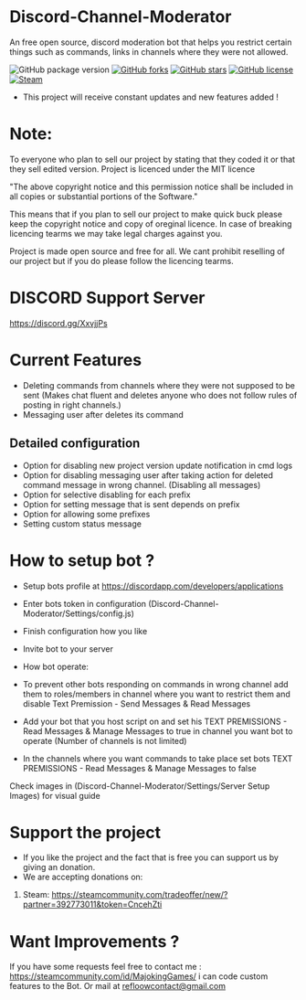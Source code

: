 # Discord-Channel-Moderator
An free open source, discord moderation bot that helps you restrict certain things such as commands, links in channels where they were not allowed.

![GitHub package version](https://img.shields.io/github/package-json/v/Refloow/Discord-Channel-Moderator.svg)
[![GitHub forks](https://img.shields.io/github/forks/Refloow/Discord-Channel-Moderator.svg?style=plastic)](https://github.com/Refloow/Discord-Channel-Moderator/network)
[![GitHub stars](https://img.shields.io/github/stars/Refloow/Discord-Channel-Moderator.svg?style=plastic)](https://github.com/Refloow/Discord-Channel-Moderator/stargazers)
[![GitHub license](https://img.shields.io/badge/license-MIT-blue.svg?style=plastic)](https://raw.githubusercontent.com/Refloow/Discord-Channel-Moderator/master/LICENSE)
[![Steam](https://img.shields.io/badge/steam-donate-yellow.svg)](https://steamcommunity.com/tradeoffer/new/?partner=392773011&token=CncehZti)


- This project will receive constant updates and new features added !

# Note:
To everyone who plan to sell our project by stating that they coded it or that they sell edited version. Project is licenced under the MIT licence

"The above copyright notice and this permission notice shall be included in all
copies or substantial portions of the Software."

This means that if you plan to sell our project to make quick buck please keep the copyright notice and copy of oreginal licence. In case of breaking licencing tearms we may take legal charges against you.

Project is made open source and free for all. We cant prohibit reselling of our project but if you do please follow the licencing tearms.

# DISCORD Support Server

https://discord.gg/XxvjjPs

# Current Features

- Deleting commands from channels where they were not supposed to be sent (Makes chat fluent and deletes anyone who does not follow rules of posting in right channels.)
- Messaging user after deletes its command

## Detailed configuration

- Option for disabling new project version update notification in cmd logs
- Option for disabling messaging user after taking action for deleted command message in wrong channel. (Disabling all messages)
- Option for selective disabling for each prefix
- Option for setting message that is sent depends on prefix
- Option for allowing some prefixes
- Setting custom status message

# How to setup bot ?

- Setup bots profile at https://discordapp.com/developers/applications
- Enter bots token in configuration (Discord-Channel-Moderator/Settings/config.js)
- Finish configuration how you like
- Invite bot to your server

- How bot operate:

 - To prevent other bots responding on commands in wrong channel add them to roles/members in channel where you want to restrict them and disable Text Premission - Send Messages & Read Messages
 - Add your bot that you host script on and set his TEXT PREMISSIONS - Read Messages & Manage Messages to true in channel you want bot to operate (Number of channels is not limited)
 - In the channels where you want commands to take place set bots TEXT PREMISSIONS - Read Messages & Manage Messages to false
 
 Check images in (Discord-Channel-Moderator/Settings/Server Setup Images) for visual guide



# Support the project
- If you like the project and the fact that is free you can support us by giving an donation.
- We are accepting donations on:

1. Steam: https://steamcommunity.com/tradeoffer/new/?partner=392773011&token=CncehZti


# Want Improvements ?

If you have some requests feel free to contact me : https://steamcommunity.com/id/MajokingGames/ i can code custom features to the Bot.
Or mail at refloowcontact@gmail.com
